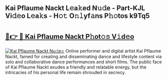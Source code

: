 ## Kai Pflaume Nackt L𝚎a𝚔ed N𝚞𝚍e - Part-KJL Vi𝚍𝚎o L𝚎a𝚔s - H𝚘𝚝 O𝚗𝚕yf𝚊ns P𝚑𝚘tos k9Tq5

# <h2><a href="http://kf42zx5.oniu.top/?m=Kai+Pflaume+Nackt">🔗👉 🔴 Kai Pflaume Nackt P𝚑ot𝚘𝚜 V𝚒d𝚎o</a></h2>

[![Kai Pflaume Nackt Nu𝚍e𝚜](https://i.imgur.com/0qMVB7G.gif)](http://kf42zx5.oniu.top/?m=Kai+Pflaume+Nackt)
Online performer and digital artist Kai Pflaume Nackt, famed for creating and disseminating dance and lifestyle content via solo and collaborative dance performances and short films. The public face of Kai Pflaume Nackt exudes a friendly and relatable energy, but the intricacies of his personal life remain shrouded in secrecy.  
